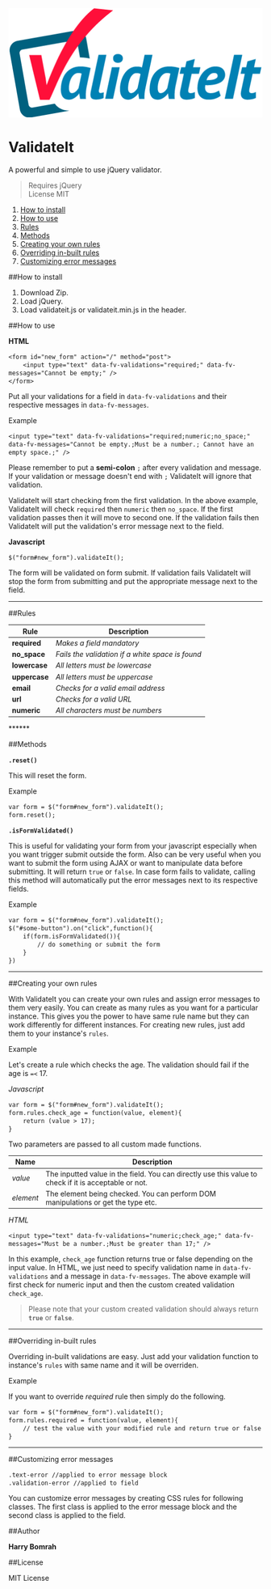 ![validate icon](assets/images/validateit.png)
# ValidateIt
A powerful and simple to use jQuery validator.

> Requires jQuery  
> License MIT

1. [How to install](#how-to-insall)
2. [How to use](#how-to-use)
3. [Rules](#rules)
4. [Methods](#methods)
5. [Creating your own rules](#creating-your-own-rules)
6. [Overriding in-built rules](#overriding-in-built-rules)
7. [Customizing error messages](#customizing-error-messages)

##How to install

1. Download Zip.
2. Load jQuery.
2. Load validateit.js or validateit.min.js in the header.

##How to use

**HTML**

	<form id="new_form" action="/" method="post">
		<input type="text" data-fv-validations="required;" data-fv-messages="Cannot be empty;" />
	</form>

Put all your validations for a field in `data-fv-validations` and their respective messages in `data-fv-messages`.

Example

	<input type="text" data-fv-validations="required;numeric;no_space;" data-fv-messages="Cannot be empty.;Must be a number.; Cannot have an empty space.;" />
	
Please remember to put a **semi-colon** `;` after every validation and message. If your validation or message doesn't end with `;` ValidateIt will ignore that validation.

ValidateIt will start checking from the first validation. In the above example, ValidateIt will check `required` then `numeric` then `no_space`. If the first validation passes then it will move to second one. If the validation fails then ValidateIt will put the validation's error message next to the field.

**Javascript**

	$("form#new_form").validateIt();

The form will be validated on form submit. If validation fails ValidateIt will stop the form from submitting and put the appropriate message next to the field. 

******

##Rules

<table>
	<thead>
	<tr>
		<th>Rule</th>
		<th>Description</th>
	</tr>
	</thead>
	<tbody>
		<tr>
			<td><b>required</b></td>
			<td><i>Makes a field mandatory</i></td>
		</tr>
		<tr>
			<td><b>no_space</b></td>
			<td><i>Fails the validation if a white space is found</i></td>
		</tr>
		<tr>
			<td><b>lowercase</b></td>
			<td><i>All letters must be lowercase</i></td>
		</tr>
		<tr>
			<td><b>uppercase</b></td>
			<td><i>All letters must be uppercase</i></td>
		</tr>
		<tr>
			<td><b>email</b></td>
			<td><i>Checks for a valid email address</i></td>
		</tr>
		<tr>
			<td><b>url</b></td>
			<td><i>Checks for a valid URL</i></td>
		</tr>
		<tr>
			<td><b>numeric</b></td>
			<td><i>All characters must be numbers</i></td>
		</tr>
	</tbody>
</table>
******

##Methods

**`.reset()`**

This will reset the form.

Example

	var form = $("form#new_form").validateIt();
	form.reset();

**`.isFormValidated()`**

This is useful for validating your form from your javascript especially when you want trigger submit outside the form. Also can be very useful when you want to submit the form using AJAX or want to manipulate data before submitting. It will return `true` or `false`. In case form fails to validate, calling this method will automatically put the error messages next to its respective fields.

Example

	var form = $("form#new_form").validateIt();
	$("#some-button").on("click",function(){
		if(form.isFormValidated()){
			// do something or submit the form
		}	
	})

*******

##Creating your own rules

With ValidateIt you can create your own rules and assign error messages to them very easily. You can create as many rules as you want for a particular instance. This gives you the power to have same rule name but they can work differently for different instances. For creating new rules, just add them to your instance's `rules`.

Example

Let's create a rule which checks the age. The validation should fail if the age is `=<` 17.

_Javascript_

	var form = $("form#new_form").validateIt();
	form.rules.check_age = function(value, element){
		return (value > 17);
	}

Two parameters are passed to all custom made functions.

<table>
	<thead>
		<th>Name</th>
		<th>Description</th>
	</thead>
	<tbody>
		<tr>
			<td><i>value</i></td>
			<td>The inputted value in the field. You can directly use this value to check if it is acceptable or not.</td>
		</tr>
		<tr>
			<td><i>element</i></td>
			<td>The element being checked. You can perform DOM manipulations or get the type etc.</td>
		</tr>
	</tbody>
</table>

_HTML_

	<input type="text" data-fv-validations="numeric;check_age;" data-fv-messages="Must be a number.;Must be greater than 17;" />

In this example, `check_age` function returns true or false depending on the input value. In HTML, we just need to specify validation name in `data-fv-validations` and a message in `data-fv-messages`. The above example will first check for numeric input and then the custom created validation `check_age`.

> Please note that your custom created validation should always return **`true`** or **`false`**.

****** 

##Overriding in-built rules

Overriding in-built validations are easy. Just add your validation function to instance's `rules` with same name and it will be overriden.

Example

If you want to override _required_ rule then simply do the following.

	var form = $("form#new_form").validateIt();
	form.rules.required = function(value, element){
		// test the value with your modified rule and return true or false
	}

******

##Customizing error messages

	.text-error //applied to error message block
	.validation-error //applied to field 

You can customize error messages by creating CSS rules for following classes. The first class is applied to the error message block and the second class is applied to the field.

##Author

**Harry Bomrah**

##License

MIT License







